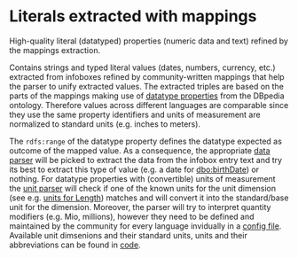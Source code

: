# Literals extracted with mappings
High-quality literal (datatyped) properties (numeric data and text) refined by the mappings extraction.
 
Contains strings and typed literal values (dates, numbers, currency, etc.) extracted from infoboxes  refined by community-written mappings that help the parser to unify extracted values. The extracted triples are based on the parts of the mappings making use of [datatype properties](http://mappings.dbpedia.org/index.php/Template:DatatypeProperty) from the DBpedia ontology. Therefore values across different languages are comparable since they use the same property identifiers and units of measurement are normalized to standard units (e.g. inches to meters).

The `rdfs:range` of the datatype property defines the datatype expected as outcome of the mapped value. As a consequence, the appropriate [data parser](https://github.com/dbpedia/extraction-framework/tree/master/core/src/main/scala/org/dbpedia/extraction/dataparser) will be picked to extract the data from the infobox entry text and try its best to extract this type of value (e.g. a date for [dbo:birthDate](http://mappings.dbpedia.org/index.php/OntologyProperty:BirthDate)) or nothing. For datatype properties with (convertible) units of measurement the [unit parser](https://github.com/dbpedia/extraction-framework/blob/master/core/src/main/scala/org/dbpedia/extraction/dataparser/UnitValueParser.scala) will check if one of the known units for the unit dimension (see e.g. [units for Length](https://github.com/dbpedia/extraction-framework/blob/68e95bcab1d859d47690cc0c1536eaace7b01d3b/core/src/main/scala/org/dbpedia/extraction/ontology/OntologyDatatypes.scala#L371)) matches and will convert it into the standard/base unit for the dimension. Moreover, the parser will try to interpret quantity modifiers (e.g. Mio, millions), however they need to be defined and maintained by the community for every language invidually in a [config file](https://github.com/dbpedia/extraction-framework/blob/master/core/src/main/scala/org/dbpedia/extraction/config/dataparser/ParserUtilsConfig.scala). Available unit dimsenions and their standard units, units and their abbreviations can be found in [code](https://github.com/dbpedia/extraction-framework/blob/master/core/src/main/scala/org/dbpedia/extraction/ontology/OntologyDatatypes.scala).



